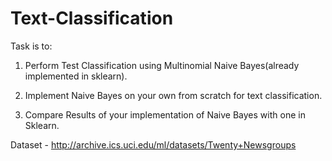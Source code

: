 # Text-Classification
Task is to:

1. Perform Test Classification using Multinomial Naive Bayes(already implemented in sklearn).
 
2. Implement Naive Bayes on your own from scratch for text classification.

3. Compare Results of your implementation of Naive Bayes with one in Sklearn.
 
Dataset - http://archive.ics.uci.edu/ml/datasets/Twenty+Newsgroups
